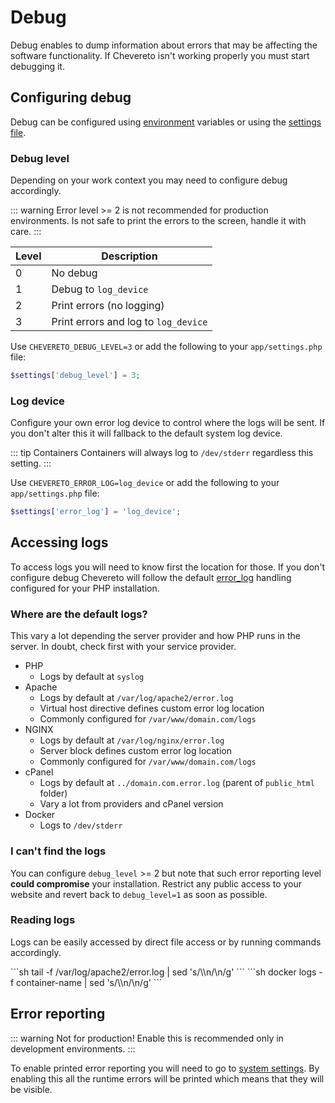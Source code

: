 # Debug

Debug enables to dump information about errors that may be affecting the software functionality. If Chevereto isn't working properly you must start debugging it.

## Configuring debug

Debug can be configured using [environment](../../setup/system/environment.md#debug-variables) variables or using the [settings file](../../setup/server/settings-file.md).

### Debug level

Depending on your work context you may need to configure debug accordingly.

::: warning
Error level >= 2 is not recommended for production environments. Is not safe to print the errors to the screen, handle it with care.
:::

| Level | Description                          |
| ----- | ------------------------------------ |
| 0     | No debug                             |
| 1     | Debug to `log_device`                |
| 2     | Print errors (no logging)            |
| 3     | Print errors and log to `log_device` |

Use `CHEVERETO_DEBUG_LEVEL=3` or add the following to your `app/settings.php` file:

```php
$settings['debug_level'] = 3;
```

### Log device

Configure your own error log device to control where the logs will be sent. If you don't alter this it will fallback to the default system log device.

::: tip Containers
Containers will always log to `/dev/stderr` regardless this setting.
:::

Use `CHEVERETO_ERROR_LOG=log_device` or add the following to your `app/settings.php` file:

```php
$settings['error_log'] = 'log_device';
```

## Accessing logs

To access logs you will need to know first the location for those. If you don't configure debug Chevereto will follow the default [error_log](https://www.php.net/manual/errorfunc.configuration.php#ini.error-log) handling configured for your PHP installation.

### Where are the default logs?

This vary a lot depending the server provider and how PHP runs in the server. In doubt, check first with your service provider.

* PHP
  * Logs by default at `syslog`
* Apache
  * Logs by default at `/var/log/apache2/error.log`
  * Virtual host directive defines custom error log location
  * Commonly configured for `/var/www/domain.com/logs`
* NGINX
  * Logs by default at `/var/log/nginx/error.log`
  * Server block defines custom error log location
  * Commonly configured for `/var/www/domain.com/logs`
* cPanel
  * Logs by default at `../domain.com.error.log` (parent of `public_html` folder)
  * Vary a lot from providers and cPanel version
* Docker
  * Logs to `/dev/stderr`

### I can't find the logs

You can configure `debug_level` >= 2 but note that such error reporting level **could compromise** your installation. Restrict any public access to your website and revert back to `debug_level=1` as soon as possible.

### Reading logs

Logs can be easily accessed by direct file access or by running commands accordingly.

<code-group>
<code-block title="Shell">
```sh
tail -f /var/log/apache2/error.log | sed 's/\\n/\n/g'
```
</code-block>

<code-block title="Docker">
```sh
docker logs -f container-name | sed 's/\\n/\n/g'
```
</code-block>
</code-group>

## Error reporting

::: warning Not for production!
Enable this is recommended only in development environments.
:::

To enable printed error reporting you will need to go to [system settings](../../settings/system.md). By enabling this all the runtime errors will be printed which means that they will be visible.
